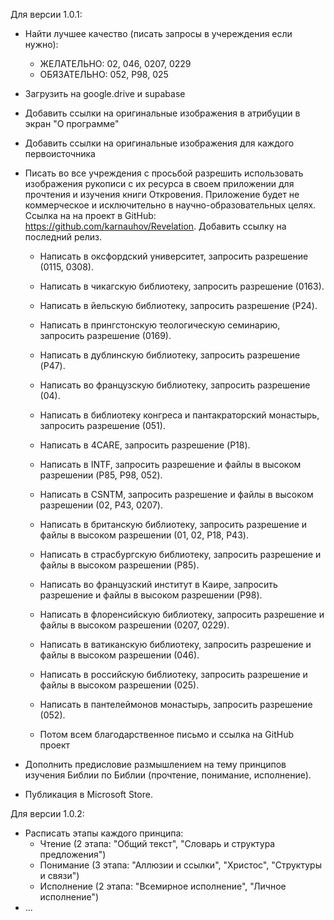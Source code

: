 Для версии 1.0.1:
- Найти лучшее качество (писать запросы в учереждения если нужно): 
    - ЖЕЛАТЕЛЬНО: 02, 046, 0207, 0229
    - ОБЯЗАТЕЛЬНО: 052, P98, 025 
- Загрузить на google.drive и supabase
- Добавить ссылки на оригинальные изображения в атрибуции в экран "О программе"
- Добавить ссылки на оригинальные изображения для каждого первоисточника 

- Писать во все учреждения с просьбой разрешить использовать изображения рукописи с их ресурса в своем приложении для прочтения и изучения книги Откровения. Приложение будет не коммерческое и исключительно в научно-образовательных целях. Ссылка на на проект в GitHub: https://github.com/karnauhov/Revelation. Добавить ссылку на последний релиз.
  * Написать в оксфордский университет, запросить разрешение (0115, 0308).
  - Написать в чикагскую библиотеку, запросить разрешение (0163).
  - Написать в йельскую библиотеку, запросить разрешение (P24).
  - Написать в прингстонскую теологическую семинарию, запросить разрешение (0169).
  - Написать в дублинскую библиотеку, запросить разрешение (P47).
  - Написать во французскую библиотеку, запросить разрешение (04).
  - Написать в библиотеку конгреса и пантакраторский монастырь, запросить разрешение (051).
  - Написать в 4CARE, запросить разрешение (P18).

  - Написать в INTF, запросить разрешение и файлы в высоком разрешении (P85, P98, 052).
  - Написать в CSNTM, запросить разрешение и файлы в высоком разрешении (02, P43, 0207).
  - Написать в британскую библиотеку, запросить разрешение и файлы в высоком разрешении (01, 02, P18, P43).
  - Написать в страсбургскую библиотеку, запросить разрешение и файлы в высоком разрешении (P85).
  - Написать во французский институт в Каире, запросить разрешение и файлы в высоком разрешении (P98).
  - Написать в флоренсийскую библиотеку, запросить разрешение и файлы в высоком разрешении (0207, 0229).
  - Написать в ватиканскую библиотеку, запросить разрешение и файлы в высоком разрешении (046).
  - Написать в российскую библиотеку, запросить разрешение и файлы в высоком разрешении (025).
  - Написать в пантелеймонов монастырь, запросить разрешение (052).
  - Потом всем благодарственное письмо и ссылка на GitHub проект

- Дополнить предисловие размышлением на тему принципов изучения Библии по Библии (прочтение, понимание, исполнение).
- Публикация в Microsoft Store.

Для версии 1.0.2:
- Расписать этапы каждого принципа:
  - Чтение (2 этапа: "Общий текст", "Словарь и структура предложения")
  - Понимание (3 этапа: "Аллюзии и ссылки", "Христос", "Структуры и связи")
  - Исполнение (2 этапа: "Всемирное исполнение", "Личное исполнение")
- ...
